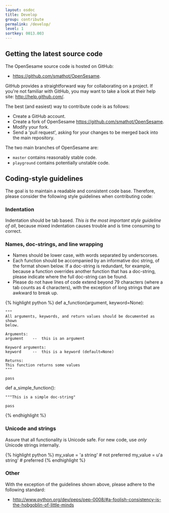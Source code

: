 ```yaml
---
layout: osdoc
title: Develop
group: contribute
permalink: /develop/
level: 1
sortkey: 0013.003
---
```


Getting the latest source code
------------------------------

The OpenSesame source code is hosted on GitHub:

- <https://github.com/smathot/OpenSesame>.

GitHub provides a straightforward way for collaborating on a project. If you're not familiar with GitHub, you may want to take a look at their help site: <http://help.github.com/>.

The best (and easiest) way to contribute code is as follows:

- Create a GitHub account.
- Create a fork of OpenSesame <https://github.com/smathot/OpenSesame>.
- Modify your fork.
- Send a 'pull request', asking for your changes to be merged back into the main repository.

The two main branches of OpenSesame are:

- `master` contains reasonably stable code.
- `playground` contains potentially unstable code.

Coding-style guidelines
-----------------------

The goal is to maintain a readable and consistent code base. Therefore, please consider the following style guidelines when contributing code:

### Indentation

Indentation should be tab based. *This is the most important style guideline of all*, because mixed indentation causes trouble and is time consuming to correct.

### Names, doc-strings, and line wrapping

- Names should be lower case, with words separated by underscorses. 
- Each function should be accompanied by an informative doc string, of the format shown below. If a doc-string is redundant, for example, because a function overrides another function that has a doc-string, please indicate where the full doc-string can be found.
- Please do not have lines of code extend beyond 79 characters (where a tab counts as 4 characters), with the exception of long strings that are awkward to break up.

{% highlight python %}
def a_function(argument, keyword=None):

	"""
	All arguments, keywords, and return values should be documented as shown
	below. 
	
	Arguments:
	argument	--	this is an argument
	
	Keyword arguments:
	keyword		--	this is a keyword (default=None)
	
	Returns:
	This function returns some values
	"""
	
	pass
	
def a_simple_function():

	"""This is a simple doc-string"
	
	pass
	
{% endhighlight %}

### Unicode and strings

Assure that all functionality is Unicode safe. For new code, use *only* Unicode strings internally.

{% highlight python %}
my_value = 'a string' # not preferred
my_value = u'a string' # preferred
{% endhighlight %}

### Other

With the exception of the guidelines shown above, please adhere to the following standard:

- <http://www.python.org/dev/peps/pep-0008/#a-foolish-consistency-is-the-hobgoblin-of-little-minds>